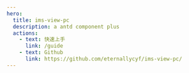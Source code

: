 ```yaml
---
hero:
  title: ims-view-pc
  description: a antd component plus
  actions:
    - text: 快速上手
      link: /guide
    - text: Github
      link: https://github.com/eternallycyf/ims-view-pc/
---
```

